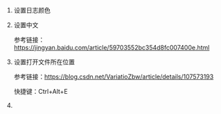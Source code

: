 1. 设置日志颜色

2. 设置中文

   参考链接：https://jingyan.baidu.com/article/59703552bc354d8fc007400e.html

3. 设置打开文件所在位置

   参考链接：https://blog.csdn.net/VariatioZbw/article/details/107573193

   快捷键：Ctrl+Alt+E

4. 

